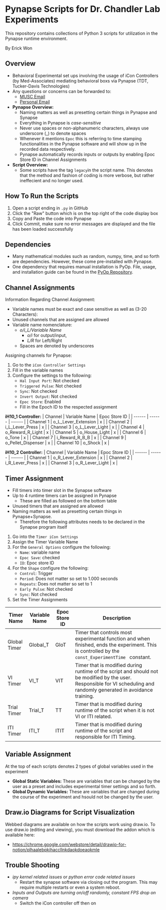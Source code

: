 


# Pynapse Scripts for Dr. Chandler Lab Experiments

This repository contains collections of Python 3 scripts for utilization in the Pynapse runtime environment.

By Erick Won
## Overview
 -   Behavioral Experimental set ups involving the usage of iCon Controllers (by Med-Associates) mediating behavioral boxs via Pynapse (TDT, Tucker-Davis Technologies)
 - Any questions or concerns can be forwarded to:
	 - [MUSC Email](mailto:ecw207@musc.edu)
	 - [Personal Email](mailto:goerick2k@gmail.com)
- **Pynapse Overview:**
	- Naming matters as well as presetting certain things in Pynapse and Synapse
	- Everything in Pynapse is *case-sensitive*
	- Never use spaces or non-alphanumeric characters, always use underscore (_) to denote spaces
	- Whenever it mentions `Epoc` this is referring to time stamping functionalities in the Pynapse software and will show up in the recorded data respectively.
	- Pynapse automatically records inputs or outputs by enabling Epoc Store ID in Channel Assignments
- **Script Overview:**
	- Some scripts have the tag `legacy`in the script name. This denotes that the method and fashion of coding is more verbose, but rather ineffecient and no longer used.

## How To Run the Scripts

 1. Open a script ending in `.py` in GitHub
 2. Click the "Raw" button which is on the top right of the code display box
3. Copy and Paste the code into Pynapse
4. Click Commit, make sure no error messages are displayed and the file has been loaded successfully

## Dependencies

 - Many mathematical modules such as random, numpy, time, and so forth are dependencies. However, these come pre-installed with Pynapse.
 - One dependency that requires manual installation is PyOp. File, usage, and installation guide can be found in the [PyOp Repository](https://github.com/accelerate0/PyOp-Conditioning).

## Channel Assignments

Information Regarding Channel Assignment:
- Variable names must be exact and case sensitive as well as (3-20 Characters):
- Unused channels that are assigned are allowed
- Variable name nomenclature:
	- *o/i_L/Variable Name*
		- *o/i* for output/input,
		- *L/R* for Left/Right
	- Spaces are denoted by underscores

Assigning channels for Pynapse:

 1. Go to the `iCon Controller Settings`
 2. Fill in the variable names
 3. Configure the settings to the following:
	- `Hal Input Port`: Not checked
	- `Triggered Pulse`: Not checked
	- `Sync`: Not checked
	- `Invert Output`: Not checked
	- `Epoc Store`: Enabled
	- Fill in the Epoch ID to the respected assignment

**iH10_1 Controller:**
| Channel | Variable Name | Epoc Store ID |
| ------ | ------ | ------ |
| Channel 1 | o_L_Lever_Extension | x |
| Channel 2 | i_L_Lever_Press | x |
| Channel 3 | o_L_Lever_Light | x |
| Channel 4 | o_Reward_R_Light | x |
| Channel 5 | o_House_Light | x |
| Channel 6 | o_Tone | x |
| Channel 7 | i_Reward_R_B_B | x |
| Channel 9 | o_Pellet_Dispenser | x |
| Channel 10 | o_Shock | x |

**iH10_2 Controller:**
| Channel | Variable Name | Epoc Store ID |
| ------ | ------ | ------ |
| Channel 1 | o_R_Lever_Extension | x |
| Channel 2 | i_R_Lever_Press | x |
| Channel 3 | o_R_Lever_Light | x |

## Timer Assignment

- Fill timers into timer slot in the Synapse software
- Up to 4 runtime timers can be assigned in Pynapse
	- These are filled as followed on the bottom table
- Unused timers that are assigned are allowed
- Naming matters as well as presetting certain things in Pynapse+Synapse.
	- Therefore the following attributes needs to be declared in the Synapse program itself


1. Go into the `Timer iCon Settings`
2.  Assign the Timer Variable Name
3. For the `General Options` configure the following:
	- `Name`: variable name
	- `Epoc Save`: checked
	- `ID`: Epoc store ID
4. For the `Shape` configure the following:
	- `Control`: Trigger
	- `Period`: Does not matter so set to 1.000 seconds
	- `Repeats`: Does not matter so set to 1
	- `Early Pulse`: Not checked
	- `Sync`: Not checked
5. Set the Timer Assignments

| Timer Name | Variable Name | Epoc Store ID | Description |
| ------ | ------ | ------ | ------ |
| Global Timer | Global_T | GloT | Timer that controls most experimental function and when finished, ends the experiment. This is controlled by the `const_ExperimentTime ` constant. |
| VI Timer | VI_T | VIT | Timer that is modified during runtime of the script and should not be modified by the user. Responsible for VI scheduling and randomly generated in avoidance training. |
| Trial Timer | Trial_T | TT | Timer that is modified during runtime of the script when it is not VI or ITI related. |
| ITI Timer | ITI_T | ITIT | Timer that is modified during runtime of the script and responsible for ITI Timing. |

## Variable Assignment
At the top of each scripts denotes 2 types of global variables used in the experiment
- **Global Static Variables:** These are variables that can be changed by the user as a preset and includes experimental timer settings and so forth.
- **Global Dynamic Variables:** These are variables that are changed during the course of the experiment and hsould not be changed by the user.

## Draw.io Diagrams for Script Visualization

Webbed diagrams are available on how the scripts work using draw.io. To use draw.io (editing and viewing), you must download the addon which is available here:
- https://chrome.google.com/webstore/detail/drawio-for-notion/plhaalebpkihaccllnkdaokdoeaokmle

## Trouble Shooting
- *ipy kernel related issues* or *python error code related issues*
	- Restart the synapse software via closing out the program. This may require multiple restarts or even a system reboot.
- *Inputs and Outputs are turning on/off randomly, constant FPS drop on camera*
	- Switch the iCon controller off then on

